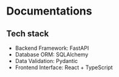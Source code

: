 
# Documentations


## Tech stack

- Backend Framework: FastAPI
- Database ORM: SQLAlchemy
- Data Validation: Pydantic
- Frontend Interface: React + TypeScript


